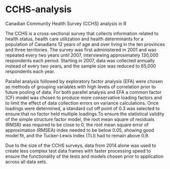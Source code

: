 # CCHS-analysis
Canadian Community Health Survey (CCHS) analysis in R

The CCHS is a cross-sectional survey that collects information related to health status, health care utilization and health determinants for a population of Canadians 12 years of age and over living in the ten provinces and three territories. The survey was first administered in 2001 and was repeated every two years until 2007, interviewing approximately 130,000 respondents each period. Starting in 2007, data was collected annually instead of every two years, and the sample size was reduced to 65,000 respondents each year.

Parallel analysis followed by exploratory factor analysis (EFA) were chosen as methods of grouping variables with high levels of correlation prior to future pooling of data. For both parallel analysis and EFA a common factor (CF) model was chosen to produce more conservative loading factors and to limit the effect of data collection errors on variance calculations. Once loadings were determined, a standard cut off point of 0.3 was selected to ensure that no factor held multiple loadings.To ensure the statistical validity of the simple structure factor model, the root mean square of residuals (RMSR) was required to be close to 0, the root mean square error of approximation (RMSEA) index needed to be below 0.05, showing good model fit, and the Tucker-Lewis Index (TLI) had to remain above 0.9.

Due to the size of the CCHS surveys, data from 2014 alone was used to create less complex test data frames with faster processing speed to ensure the functionality of the tests and models chosen prior to application across all data sets.
